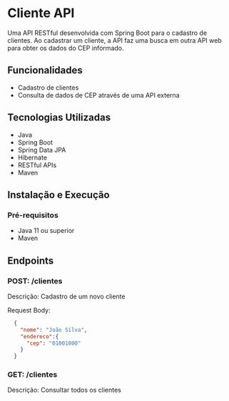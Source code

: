 # Cliente API

Uma API RESTful desenvolvida com Spring Boot para o cadastro de clientes. Ao cadastrar um cliente, a API faz uma busca em outra API web para obter os dados do CEP informado.

## Funcionalidades

- Cadastro de clientes
- Consulta de dados de CEP através de uma API externa

## Tecnologias Utilizadas

- Java
- Spring Boot
- Spring Data JPA
- Hibernate
- RESTful APIs
- Maven

## Instalação e Execução

### Pré-requisitos

- Java 11 ou superior
- Maven

## Endpoints

### POST: /clientes

Descrição: Cadastro de um novo cliente

Request Body:
```json
  {
    "nome": "João Silva",
    "endereco":{
      "cep": "01001000"
    }
  }
```
### GET: /clientes 

Descrição: Consultar todos os clientes



